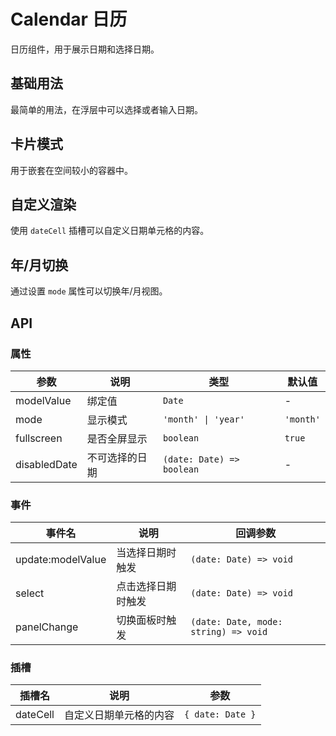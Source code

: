 # Calendar 日历

日历组件，用于展示日期和选择日期。

## 基础用法

最简单的用法，在浮层中可以选择或者输入日期。

<demo src="../demos/calendar/calendar-01-basic.vue"></demo>

## 卡片模式

用于嵌套在空间较小的容器中。

<demo src="../demos/calendar/calendar-02-card.vue"></demo>

## 自定义渲染

使用 `dateCell` 插槽可以自定义日期单元格的内容。

<demo src="../demos/calendar/calendar-03-custom.vue"></demo>

## 年/月切换

通过设置 `mode` 属性可以切换年/月视图。

<demo src="../demos/calendar/calendar-04-mode.vue"></demo>

## API

### 属性

| 参数 | 说明 | 类型 | 默认值 |
| --- | --- | --- | --- |
| modelValue | 绑定值 | `Date` | - |
| mode | 显示模式 | `'month' \| 'year'` | `'month'` |
| fullscreen | 是否全屏显示 | `boolean` | `true` |
| disabledDate | 不可选择的日期 | `(date: Date) => boolean` | - |

### 事件

| 事件名 | 说明 | 回调参数 |
| --- | --- | --- |
| update:modelValue | 当选择日期时触发 | `(date: Date) => void` |
| select | 点击选择日期时触发 | `(date: Date) => void` |
| panelChange | 切换面板时触发 | `(date: Date, mode: string) => void` |

### 插槽

| 插槽名 | 说明 | 参数 |
| --- | --- | --- |
| dateCell | 自定义日期单元格的内容 | `{ date: Date }` |